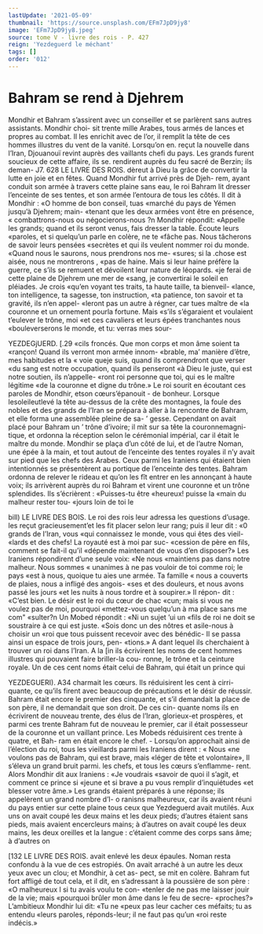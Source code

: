 ```yaml
---
lastUpdate: '2021-05-09'
thumbnail: 'https://source.unsplash.com/EFm7JpD9jy8'
image: 'EFm7JpD9jy8.jpeg'
source: tome V - livre des rois - P. 427
reign: 'Yezdeguerd le méchant'
tags: []
order: '012'
---
```


# Bahram se rend à Djehrem

Mondhir et Bahram s’assirent avec un conseiller
et se parlèrent sans autres assistants. Mondhir choi- sit trente mille Arabes, tous armés de lances et propres au combat. Il les enrichit avec de l’or, il remplit la tête de ces hommes illustres du vent de la vanité. Lorsqu’on en. reçut la nouvelle dans l’Iran,
Djouanouï revint auprès des vaillants chefi du pays. Les grands furent soucieux de cette affaire, ils se. rendirent auprès du feu sacré de Berzin; ils deman-
J7.
628 LE LIVRE DES ROIS.
dèreut à Dieu la grâce de convertir la lutte en joie et en fêtes. Quand Mondhir fut arrivé près de Djeh- rem, ayant conduit son armée à travers cette plaine sans eau, le roi Bahram lit dresser l’enceinte de ses tentes, et son armée l’entoura de tous les côtés.
Il dit à Mondhir : «O homme de bon conseil, tuas «marché du pays de Yémen jusqu’à Djehrem; main- «tenant que les deux armées vont être en présence,
« combattrons-nous ou négocierons-nous ?n
Mondhir répondit: «Appelle les grands; quand
et ils seront venus, fais dresser la table. Écoute leurs «paroles, et si quelqu’un parle en colère, ne te «fâche pas. Nous tâcherons de savoir leurs pensées «secrètes et qui ils veulent nommer roi du monde. «Quand nous le saurons, nous prendrons nos me- «sures; si la .chose est aisée, nous ne montrerons
, «pas de haine. Mais si leur haine préfère la guerre, ce s’ils se remuent et dévoilent leur nature de léopards.
«je ferai de cette plaine de Djehrem une mer de «sang, je convertirai le soleil en pléiades. Je crois «qu’en voyant tes traits, ta haute taille, ta bienveil- «lance, ton intelligence, ta sagesse, ton instruction, «ta patience, ton savoir et ta gravité, ils n’en appel- «leront pas un autre à régner, car tues maître de
«la couronne et un ornement pourla fortune. Mais «s’ils s’égaraient et voulaient t’eulever le trône, moi
«et ces cavaliers et leurs épées tranchantes nous «bouleverserons le monde, et tu: verras mes sour-

YEZDEGjUERD. [.29 «cils froncés. Que mon corps et mon âme soient ta
«rançon! Quand ils verront mon armée innom- «brable, ma’ manière d’être, mes habitudes et la
« voie queje suis, quand ils comprendront que verser «du sang est notre occupation, quand ils penseront «à Dieu le juste, qui est notre soutien, ils n’appelle- «ront roi personne que toi, qui es le maître légitime
«de la couronne et digne du trône.» Le roi sourit en écoutant ces paroles de Mondhir, etson cœurs’épanouit -
de bonheur. Lorsque lesoleileutlevé la tête au-dessus de la crête des montagnes, la foule des nobles et des grands de l’Iran se prépara à aller à la rencontre de Bahram, et elle forma une assemblée pleine de sa- ’ gesse. Cependant on avait placé pour Bahram un
’ trône d’ivoire; il mit sur sa tête la couronnemagni-
tique, et ordonna la réception selon le cérémonial impérial, car il était le maître du monde. Mondhir
se plaça d’un côté de lui, et de l’autre Noman, une
épée à la main, et tout autout de l’enceinte des tentes royales il n’y avait sur pied que les chefs des Arabes. Ceux parmi les Iraniens qui étaient bien intentionnés
se présentèrent au portique de l’enceinte des tentes. Bahram ordonna de relever le rideau et qu’on les fît entrer en les annonçant à haute voix; ils arrivèrent auprès du roi Bahram et virent une couronne et un trône splendides. Ils s’écrièrent : «Puisses-tu être «heureux! puisse la «main du malheur rester tou- «jours loin de toi le

bill) LE LIVRE DES BOIS.
Le roi des rois leur adressa les questions d’usage.
les reçut gracieusement’et les fit placer selon leur rang; puis il leur dit : «0 grands de I’Iran, vous «qui connaissez le monde, vous qui êtes des vieil- «lards et des chefs! La royauté est à moi par suc- «cession de père en fils, comment se fait-il qu’il «dépende maintenant de vous d’en disposer?» Les Iraniens répondirent d’une seule voix: «Ne nous «maintiens pas dans notre malheur. Nous sommes « unanimes à ne pas vouloir de toi comme roi; le pays «est à nous, quoique tu aies une armée. Ta famille
« nous a couverts de plaies, nous a infligé des angois- «ses et des douleurs, et nous avons passé les jours «et les nuits à nous tordre et à soupirer.» Il répon-
dit : «C’est bien. Le désir est le roi du cœur de chac «cun; mais si vous ne voulez pas de moi, pourquoi «mettez-vous quelqu’un à ma place sans me com" «sulter?n Un Mobed répondit : «Ni un sujet ’ui un
«fils de roi ne doit se soustraire à ce qui est juste. «Sois donc un des nôtres et asile-nous à choisir un «roi que tous puissent recevoir avec des bénédic-
Il se passa ainsi un espace de trois jours, pen- «tions.» A
dant lequel ils cherchaient à trouver un roi dans l’Iran. A la [in ils écrivirent les noms de cent hommes illustres qui pouvaient faire briller-la cou- ronne, le trône et la ceinture royale. Un de ces cent noms était celui de Bahram, qui était un prince qui

YEZDEGUERI). A34 charmait les cœurs. Ils réduisirent les cent à cirri-
quante, ce qu’ils firent avec beaucoup de précautions
et le désir de réussir. Bahram était encore le premier
des cinquante, et s’il demandait la place de son père, il ne demandait que son droit. De ces cin- quante noms ils en écrivirent de nouveau trente, des élus de l’Iran, glorieux-et prospères, et parmi ces
trente Bahram fut de nouveau le premier, car il était possesseur de la couronne et un vaillant prince. Les Mobeds réduisirent ces trente à quatre, et Bah-
ram en était encore le chef. - Lorsqu’on approchait ainsi de l’élection du roi,
tous les vieillards parmi les Iraniens dirent : « Nous «ne voulons pas de Bahram, qui est brave, mais «léger de tête et volontaire», Il s’éleva un grand
bruit parmi. les chefs, et tous les cœurs s’enflamme- rent. Alors Mondhir dit aux Iraniens : «Je voudrais «savoir de quoi il s’agit, et comment ce prince si «jeune et si brave a pu vous remplir d’inquiétudes
«et blesser votre âme.» Les grands étaient préparés
à une réponse; ils appelèrent un grand nombre d’I- o ranisns malheureux, car ils avaient réuni du pays
entier sur cette plaine tous ceux que Yezdeguerd avait mutilés. Aux uns on avait coupé les deux mains
et les deux pieds; d’autres étaient sans pieds, mais avaient encercleurs mains; à d’autres on avait coupé les deux mains, les deux oreilles et la langue : c’étaient comme des corps sans âme; à d’autres on

[132 LE LIVRE DES ROIS.
avait enlevé les deux épaules. Noman resta confondu
à la vue de ces estropiés. On avait arraché à un autre
les deux yeux avec un clou; et Mondhir, à cet as- pect, se mit en colère. Bahram fut fort affligé de tout cela, et il dit, en s’adressant à la poussière de
son père : «O malheureux l si tu avais voulu te con- «tenler de ne pas me laisser jouir de la vie; mais «pourquoi brûler mon âme dans le feu de secre- «proches?» L’ambitieux Mondhir lui dit: «Tu ne
«peux pas leur cacher ces méfaits; tu as entendu «leurs paroles, réponds-leur; il ne faut pas qu’un
«roi reste indécis.»

